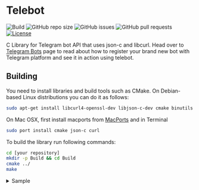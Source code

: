 # Telebot

![Build](https://github.com/smartnode/telebot/workflows/Build/badge.svg)
![GitHub repo size](https://img.shields.io/github/repo-size/smartnode/telebot)
![GitHub issues](https://img.shields.io/github/issues/smartnode/telebot)
![GitHub pull requests](https://img.shields.io/github/issues-pr/smartnode/telebot)
[![License](https://img.shields.io/badge/License-Apache%202.0-blue.svg)](https://opensource.org/licenses/Apache-2.0)

C Library for Telegram bot API that uses json-c and libcurl.
Head over to [Telegram Bots](https://core.telegram.org/bots) page to read about how to register your brand new bot with Telegram platform and see it in action using telebot.

## Building

You need to install libraries and build tools such as CMake.
On Debian-based Linux distributions you can do it as follows:

```sh
sudo apt-get install libcurl4-openssl-dev libjson-c-dev cmake binutils make
```

On Mac OSX, first install macports from [MacPorts](https://www.macports.org/install.php) and in Terminal

```sh
sudo port install cmake json-c curl
```

To build the library run following commands:

```sh
cd [your repository]
mkdir -p Build && cd Build
cmake ../
make
```

<details>
<summary>Sample</summary>

Following sample creates a simple dummy bot which echoes back the messages sent to it.
The [same example](test/echobot.c) is built as `echobot` executable under `Build/test` folder. The
executable expects and reads bot token from `.token` file on the same location.

```c
#include <stdio.h>
#include <stdlib.h>
#include <pthread.h>
#include <string.h>
#include <unistd.h>
#include <telebot.h>

#define SIZE_OF_ARRAY(array) (sizeof(array) / sizeof(array[0]))

int main(int argc, char *argv[])
{
    printf("Welcome to Echobot\n");

    FILE *fp = fopen(".token", "r");
    if (fp == NULL)
    {
        printf("Failed to open .token file\n");
        return -1;
    }

    char token[1024];
    if (fscanf(fp, "%s", token) == 0)
    {
        printf("Failed to read token\n");
        fclose(fp);
        return -1;
    }
    printf("Token: %s\n", token);
    fclose(fp);

    telebot_handler_t handle;
    if (telebot_create(&handle, token) != TELEBOT_ERROR_NONE)
    {
        printf("Telebot create failed\n");
        return -1;
    }

    telebot_user_t me;
    if (telebot_get_me(handle, &me) != TELEBOT_ERROR_NONE)
    {
        printf("Failed to get bot information\n");
        telebot_destroy(handle);
        return -1;
    }

    printf("ID: %d\n", me.id);
    printf("First Name: %s\n", me.first_name);
    printf("User Name: %s\n", me.username);

    telebot_put_me(&me);

    int index, count, offset = -1;
    telebot_error_e ret;
    telebot_message_t message;
    telebot_update_type_e update_types[] = {TELEBOT_UPDATE_TYPE_MESSAGE};

    while (1)
    {
        telebot_update_t *updates;
        ret = telebot_get_updates(handle, offset, 20, 0, update_types, 0, &updates, &count);
        if (ret != TELEBOT_ERROR_NONE)
            continue;
        printf("Number of updates: %d\n", count);
        for (index = 0; index < count; index++)
        {
            message = updates[index].message;
            if (message.text)
            {
                printf("%s: %s \n", message.from->first_name, message.text);
                if (strstr(message.text, "/dice"))
                {
                    telebot_send_dice(handle, message.chat->id, false, 0, "");
                }
                else
                {
                    char str[4096];
                    if (strstr(message.text, "/start"))
                    {
                        snprintf(str, SIZE_OF_ARRAY(str), "Hello %s", message.from->first_name);
                    }
                    else
                    {
                        snprintf(str, SIZE_OF_ARRAY(str), "<i>%s</i>", message.text);
                    }
                    ret = telebot_send_message(handle, message.chat->id, str, "HTML", false, false, updates[index].message.message_id, "");
                }
                if (ret != TELEBOT_ERROR_NONE)
                {
                    printf("Failed to send message: %d \n", ret);
                }
            }
            offset = updates[index].update_id + 1;
        }
        telebot_put_updates(updates, count);

        sleep(1);
    }

    telebot_destroy(handle);

    return 0;
}
```

</details>
